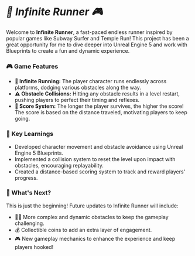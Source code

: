 # ***🚀 Infinite Runner 🎮***

Welcome to **Infinite Runner**, a fast-paced endless runner inspired by popular games like Subway Surfer and Temple Run! This project has been a great opportunity for me to dive deeper into Unreal Engine 5 and work with Blueprints to create a fun and dynamic experience.

### **🎮 Game Features**
- **🌟 Infinite Running:** The player character runs endlessly across platforms, dodging various obstacles along the way.
- **⚠️ Obstacle Collisions:** Hitting any obstacle results in a level restart, pushing players to perfect their timing and reflexes.
- **🎯 Score System:** The longer the player survives, the higher the score! The score is based on the distance traveled, motivating players to keep going.

### **🧠 Key Learnings**
- Developed character movement and obstacle avoidance using Unreal Engine 5 Blueprints.
- Implemented a collision system to reset the level upon impact with obstacles, encouraging replayability.
- Created a distance-based scoring system to track and reward players' progress.

### **🚀 What's Next?**
This is just the beginning! Future updates to Infinite Runner will include:

- 🏃‍♂️ More complex and dynamic obstacles to keep the gameplay challenging.
- 💰 Collectible coins to add an extra layer of engagement.
- 🎮 New gameplay mechanics to enhance the experience and keep players hooked!
